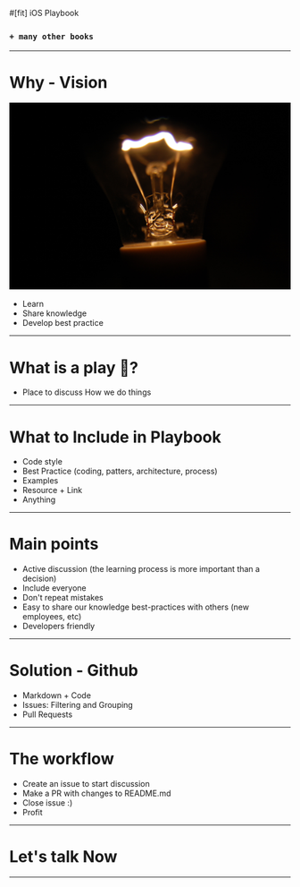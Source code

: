 #[fit] iOS Playbook
### `+ many other books`

---
# Why - Vision
![](5098245354_a9a7195b3d_o.jpg)

- Learn
- Share knowledge 
- Develop best practice

---

# What is a play 📙?
- Place to discuss How we do things

---

# What to Include in Playbook
- Code style
- Best Practice (coding, patters, architecture, process)
- Examples
- Resource + Link
- Anything 

---

# Main points
- Active discussion (the learning process is more important than a decision)
- Include everyone
- Don't repeat mistakes
- Easy to share our knowledge best-practices with others (new employees, etc)
- Developers friendly 

---

# Solution - Github
- Markdown + Code
- Issues: Filtering and Grouping
- Pull Requests

---

# The workflow
- Create an issue to start discussion
- Make a PR with changes to README.md 
- Close issue :) 
- Profit

---


# Let's talk Now

---